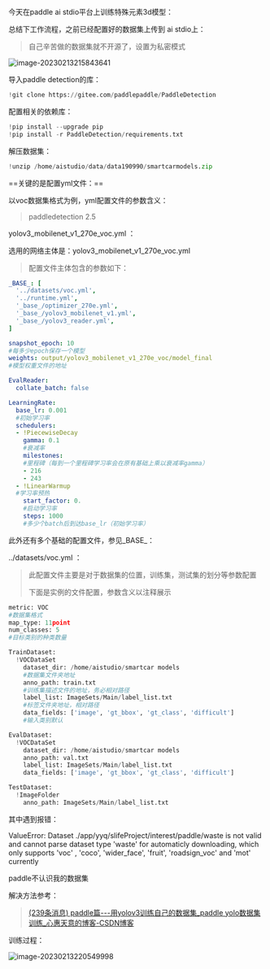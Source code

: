 今天在paddle ai stdio平台上训练特殊元素3d模型：

总结下工作流程，之前已经配置好的数据集上传到 ai stdio上：

> 自己辛苦做的数据集就不开源了，设置为私密模式

![image-20230213215843641](https://yoga-typora-photo.oss-cn-beijing.aliyuncs.com/typora_img/image-20230213215843641.png)

导入paddle detection的库：

```python
!git clone https://gitee.com/paddlepaddle/PaddleDetection
```

配置相关的依赖库：

```python
!pip install --upgrade pip
!pip install -r PaddleDetection/requirements.txt
```

解压数据集：

```python
!unzip /home/aistudio/data/data190990/smartcarmodels.zip
```

==关键的是配置yml文件：==

以voc数据集格式为例，yml配置文件的参数含义：

> paddledetection 2.5

yolov3_mobilenet_v1_270e_voc.yml ：

选用的网络主体是：yolov3_mobilenet_v1_270e_voc.yml

> 配置文件主体包含的参数如下：

```yaml
_BASE_: [
  '../datasets/voc.yml', 
  '../runtime.yml',
  '_base_/optimizer_270e.yml',
  '_base_/yolov3_mobilenet_v1.yml',
  '_base_/yolov3_reader.yml',
]

snapshot_epoch: 10   
#每多少epoch保存一个模型
weights: output/yolov3_mobilenet_v1_270e_voc/model_final  
#模型权重文件的地址

EvalReader:
  collate_batch: false

LearningRate:
  base_lr: 0.001  
  #初始学习率
  schedulers:
  - !PiecewiseDecay
    gamma: 0.1  
    #衰减率
    milestones:   
    #里程碑（每到一个里程碑学习率会在原有基础上乘以衰减率gamma）
    - 216
    - 243
  - !LinearWarmup         
  #学习率预热
    start_factor: 0.      
    #启动学习率
    steps: 1000           
    #多少个batch后到达base_lr（初始学习率）

```

此外还有多个基础的配置文件，参见_BASE_：

../datasets/voc.yml ：

> 此配置文件主要是对于数据集的位置，训练集，测试集的划分等参数配置
>
> 下面是实例的文件配置，参数含义以注释展示

```python
metric: VOC           
#数据集格式
map_type: 11point
num_classes: 5        
#目标类别的种类数量

TrainDataset:
  !VOCDataSet
    dataset_dir: /home/aistudio/smartcar models          
    #数据集文件夹地址
    anno_path: train.txt   
    #训练集描述文件的地址，务必相对路径
    label_list: ImageSets/Main/label_list.txt       
    #标签文件夹地址，相对路径
    data_fields: ['image', 'gt_bbox', 'gt_class', 'difficult']  
    #输入类别默认

EvalDataset:
  !VOCDataSet
    dataset_dir: /home/aistudio/smartcar models
    anno_path: val.txt
    label_list: ImageSets/Main/label_list.txt 
    data_fields: ['image', 'gt_bbox', 'gt_class', 'difficult'] 

TestDataset:
  !ImageFolder
    anno_path: ImageSets/Main/label_list.txt 
```

其中遇到报错：

ValueError: Dataset ./app/yyq/slifeProject/interest/paddle/waste is not valid and cannot parse dataset type 'waste' for automaticly downloading, which only supports 'voc' , 'coco', 'wider_face', 'fruit', 'roadsign_voc' and 'mot' currently

paddle不认识我的数据集

解决方法参考：

> [(239条消息) paddle篇---用yolov3训练自己的数据集_paddle yolo数据集训练_心惠天意的博客-CSDN博客](https://blog.csdn.net/m0_46825740/article/details/127675786)



训练过程：

![image-20230213220549998](https://yoga-typora-photo.oss-cn-beijing.aliyuncs.com/typora_img/image-20230213220549998.png)









